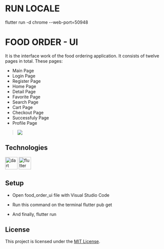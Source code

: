 # RUN LOCALE
flutter run -d chrome --web-port=50948
# FOOD ORDER - UI
It is the interface work of the food ordering application. It consists of twelve pages in total. These pages:
- Main Page
- Login Page
- Register Page
- Home Page
- Detail Page
- Favorite Page
- Search Page
- Cart Page
- Checkout Page
- Successfuly Page
- Profile Page

> ![](/task.png)

## Technologies
<img src="https://www.vectorlogo.zone/logos/dartlang/dartlang-icon.svg" alt="dart" width="40" height="40"/> <img src="https://www.vectorlogo.zone/logos/flutterio/flutterio-icon.svg" alt="flutter" width="40" height="40"/>

## Setup
- Open food_order_ui file with Visual Studio Code

- Run this command on the terminal flutter pub get

- And finally, flutter run

## License
This project is licensed under the [MIT License](https://github.com/iremaysel/food_order_ui/blob/master/LICENSE).

